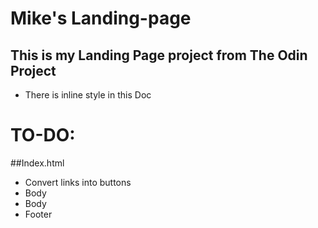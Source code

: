 # Mike's Landing-page

## This is my Landing Page project from The Odin Project
- There is inline style in this Doc

# TO-DO:

##Index.html
- Convert links into buttons
- Body
- Body
- Footer
